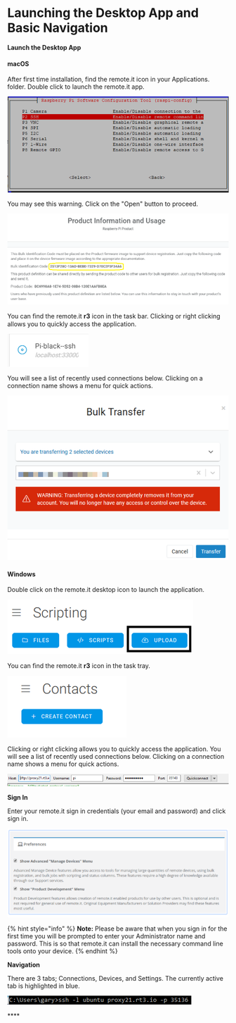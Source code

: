 # Launching the Desktop App and Basic Navigation

**Launch the Desktop App**

#### macOS

After first time installation, find the remote.it icon in your Applications. folder.  Double click to launch the remote.it app.

![](../../.gitbook/assets/image%20%28130%29.png)

You may see this warning.  Click on the "Open" button to proceed.

![](../../.gitbook/assets/image%20%28253%29.png)

You can ﬁnd the remote.it **r3** icon in the task bar. Clicking or right clicking allows you to quickly access the application. 

![](../../.gitbook/assets/image%20%28397%29.png)

You will see a list of recently used connections below.  Clicking on a connection name shows a menu for quick actions.

![](../../.gitbook/assets/image%20%28244%29.png)

#### Windows

Double click on the remote.it desktop icon to launch the application.

![](../../.gitbook/assets/image%20%2893%29.png)

  
You can ﬁnd the remote.it **r3** icon in the task tray. 

![](../../.gitbook/assets/image%20%28497%29.png)

Clicking or right clicking allows you to quickly access the application. You will see a list of recently used connections below.  Clicking on a connection name shows a menu for quick actions.

![](../../.gitbook/assets/image%20%28284%29.png)

**Sign In**

Enter your remote.it sign in credentials \(your email and password\) and click sign in.

![](../../.gitbook/assets/image%20%28335%29.png)

{% hint style="info" %}
**Note:** Please be aware that when you sign in for the first time you will be prompted to enter your Administrator name and password. This is so that remote.it can install the necessary command line tools onto your device. 
{% endhint %}

**Navigation**

There are 3 tabs; Connections, Devices, and Settings.  The currently active tab is highlighted in blue.

![](../../.gitbook/assets/image%20%28207%29.png)

\*\*\*\*

